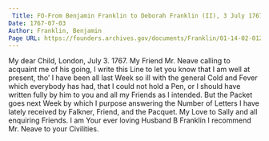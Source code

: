 ```yaml
---
 Title: FO-From Benjamin Franklin to Deborah Franklin (II), 3 July 1767
Date: 1767-07-03
Author: Franklin, Benjamin
Page URL: https://founders.archives.gov/documents/Franklin/01-14-02-0120
---
```


My dear Child,
London, July 3. 1767.
My Friend Mr. Neave calling to acquaint me of his going, I write this Line to let you know that I am well at present, tho’ I have been all last Week so ill with the general Cold and Fever which everybody has had, that I could not hold a Pen, or I should have written fully by him to you and all my Friends as I intended. But the Packet goes next Week by which I purpose answering the Number of Letters I have lately received by Falkner, Friend, and the Pacquet. My Love to Sally and all enquiring Friends. I am Your ever loving Husband
B Franklin
I recommend Mr. Neave to your Civilities.
